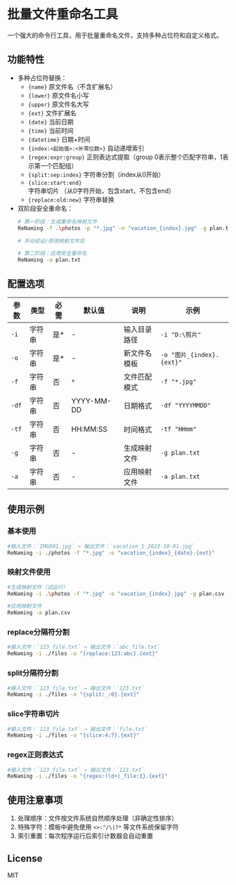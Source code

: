 # 批量文件重命名工具

一个强大的命令行工具，用于批量重命名文件，支持多种占位符和自定义格式。

## 功能特性
- 多种占位符替换：
  - `{name}` 原文件名（不含扩展名）
  - `{lower}` 原文件名小写
  - `{upper}` 原文件名大写
  - `{ext}` 文件扩展名
  - `{date}` 当前日期
  - `{time}` 当前时间
  - `{datetime}` 日期+时间
  - `{index:<起始值>:<补零位数>}` 自动递增索引
  - `{regex:expr:group}` 正则表达式提取（group 0表示整个匹配字符串，1表示第一个匹配组）
  - `{split:sep:index}` 字符串分割（index从0开始）
  - `{slice:start:end}` 字符串切片 （从0字符开始，包含start，不包含end）
  - `{replace:old:new}` 字符串替换
- 双阶段安全重命名：
  ```bash
  # 第一阶段：生成重命名映射文件
  ReNaming -f .\photos -p "*.jpg" -n "vacation_{index}.jpg" -g plan.txt
  
  # 手动验证/修改映射文件后

  # 第二阶段：应用安全重命名
  ReNaming -a plan.txt

## 配置选项

| 参数        | 类型   | 必需 | 默认值       | 说明                                  | 示例                      |
|-------------|--------|------|--------------|---------------------------------------|---------------------------|
| `-i`        | 字符串 | 是*  | -            | 输入目录路径                          | `-i "D:\照片"`           |
| `-o`        | 字符串 | 是*  | -            | 新文件名模板                          | `-o "图片_{index}.{ext}"` |
| `-f`        | 字符串 | 否   | `*`          | 文件匹配模式                          | `-f "*.jpg"`             |
| `-df`       | 字符串 | 否   | YYYY-MM-DD   | 日期格式                              | `-df "YYYYMMDD"`         |
| `-tf`       | 字符串 | 否   | HH:MM:SS     | 时间格式                              | `-tf "HHmm"`             |
| `-g`        | 字符串 | 否   | -            | 生成映射文件                          | `-g plan.txt`            |
| `-a`        | 字符串 | 否   | -            | 应用映射文件                          | `-a plan.txt`             |

## 使用示例
### 基本使用
```bash
#输入文件：`IMG001.jpg` → 输出文件：`vacation_1_2023-10-01.jpg`
ReNaming -i ./photos -f "*.jpg" -o "vacation_{index}_{date}.{ext}"
```

### 映射文件使用
```bash
#生成映射文件（试运行）
ReNaming -i .\photos -f "*.jpg" -o "vacation_{index}.jpg" -g plan.csv  

#应用映射文件
ReNaming -a plan.csv 
```


### replace分隔符分割
```bash
#输入文件：`123_file.txt` → 输出文件：`abc_file.txt`
ReNaming -i ./files -o "{replace:123:abc}.{ext}"
```


### split分隔符分割
```bash
#输入文件：`123_file.txt` → 输出文件：`123.txt`
ReNaming -i ./files -o "{split:_:0}.{ext}"
```


### slice字符串切片
```bash
#输入文件：`123_file.txt` → 输出文件：`file.txt`
ReNaming -i ./files -o "{slice:4:7}.{ext}"
```


### regex正则表达式
```bash
#输入文件：`123_file.txt` → 输出文件：`123.txt`
ReNaming -i ./files -o "{regex:(\d+)_file:1}.{ext}"
```



## 使用注意事项
1. 处理顺序：文件按文件系统自然顺序处理（非确定性排序）
2. 特殊字符：模板中避免使用 `<>:"/\|?*` 等文件系统保留字符
3. 索引重置：每次程序运行后索引计数器会自动重置

## License
MIT